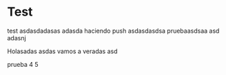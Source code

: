 # Test
test
asdasdadasas
adasda haciendo push
asdasdasdsa
pruebaasdsaa
asd
adasnj

Holasadas
asdas vamos a veradas
asd



prueba 4
5
